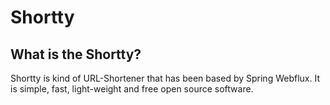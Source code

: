 # Shortty


What is the Shortty?
---------

Shortty is kind of URL-Shortener that has been based by Spring Webflux.
It is simple, fast, light-weight and free open source software.

   
